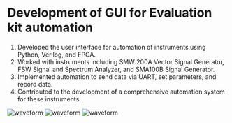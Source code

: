 # Development of GUI for Evaluation kit automation
1. Developed the user interface for automation of instruments using Python, Verilog, and FPGA.
2. Worked with instruments including SMW 200A Vector Signal Generator, FSW Signal and Spectrum Analyzer, and SMA100B Signal Generator.
3. Implemented automation to send data via UART, set parameters, and record data. 
4. Contributed to the development of a comprehensive automation system for these instruments.

![waveform](https://github.com/venkateshcb/Development-of-GUI-for-Evaluation-kit-automation/blob/main/Results/wavform.jpeg)
![waveform](https://github.com/venkateshcb/Development-of-GUI-for-Evaluation-kit-automation/blob/main/Results/peak.jpeg)
![waveform](https://github.com/venkateshcb/Development-of-GUI-for-Evaluation-kit-automation/blob/main/Results/setup2.jpeg)
